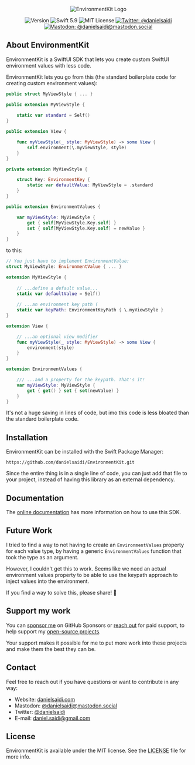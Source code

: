 <p align="center">
    <img src ="Resources/Logo_GitHub.png" alt="EnvironmentKit Logo" title="EnvironmentKit" />
</p>

<p align="center">
    <img src="https://img.shields.io/github/v/release/danielsaidi/EnvironmentKit?color=%2300550&sort=semver" alt="Version" title="Version" />
    <img src="https://img.shields.io/badge/swift-5.9-orange.svg" alt="Swift 5.9" title="Swift 5.9" />
    <img src="https://img.shields.io/github/license/danielsaidi/EnvironmentKit" alt="MIT License" title="MIT License" />
    <a href="https://twitter.com/danielsaidi"><img src="https://img.shields.io/twitter/url?label=Twitter&style=social&url=https%3A%2F%2Ftwitter.com%2Fdanielsaidi" alt="Twitter: @danielsaidi" title="Twitter: @danielsaidi" /></a>
    <a href="https://mastodon.social/@danielsaidi"><img src="https://img.shields.io/mastodon/follow/000253346?label=mastodon&style=social" alt="Mastodon: @danielsaidi@mastodon.social" title="Mastodon: @danielsaidi@mastodon.social" /></a>
</p>



## About EnvironmentKit

EnvironmentKit is a SwiftUI SDK that lets you create custom SwiftUI environment values with less code.

EnvironmentKit lets you go from this (the standard boilerplate code for creating custom environment values):

```swift
public struct MyViewStyle { ... }

public extension MyViewStyle {
    
    static var standard = Self()
}

public extension View {

    func myViewStyle(_ style: MyViewStyle) -> some View {
        self.environment(\.myViewStyle, style)
    }
}

private extension MyViewStyle {

    struct Key: EnvironmentKey {
        static var defaultValue: MyViewStyle = .standard
    }
}

public extension EnvironmentValues {

    var myViewStyle: MyViewStyle {
        get { self[MyViewStyle.Key.self] }
        set { self[MyViewStyle.Key.self] = newValue }
    }
}
```

to this:

```swift
// You just have to implement EnvironmentValue:
struct MyViewStyle: EnvironmentValue { ... }

extension MyViewStyle {
    
    // ...define a default value...
    static var defaultValue = Self()
    
    // ...an environment key path (
    static var keyPath: EnvironmentKeyPath { \.myViewStyle }
}

extension View {

    // ...an optional view modifier
    func myViewStyle(_ style: MyViewStyle) -> some View {
        environment(style)
    }
}

extension EnvironmentValues {

    /// ...and a property for the keypath. That's it!
    var myViewStyle: MyViewStyle {
        get { get() } set { set(newValue) }
    }
}
```

It's not a huge saving in lines of code, but imo this code is less bloated than the standard boilerplate code.


## Installation

EnvironmentKit can be installed with the Swift Package Manager:

```
https://github.com/danielsaidi/EnvironmentKit.git
```

Since the entire thing is in a single line of code, you can just add that file to your project, instead of having this library as an external dependency.



## Documentation

The [online documentation][Documentation] has more information on how to use this SDK.



## Future Work

I tried to find a way to not having to create an `EnvironmentValues` property for each value type, by having a generic `EnvironmentValues` function that took the type as an argument.

However, I couldn't get this to work. Seems like we need an actual environment values property to be able to use the keypath approach to inject values into the environment.

If you find a way to solve this, please share! 🙏



## Support my work

You can [sponsor me][Sponsors] on GitHub Sponsors or [reach out][Email] for paid support, to help support my [open-source projects][OpenSource].

Your support makes it possible for me to put more work into these projects and make them the best they can be.



## Contact

Feel free to reach out if you have questions or want to contribute in any way:

* Website: [danielsaidi.com][Website]
* Mastodon: [@danielsaidi@mastodon.social][Mastodon]
* Twitter: [@danielsaidi][Twitter]
* E-mail: [daniel.saidi@gmail.com][Email]



## License

EnvironmentKit is available under the MIT license. See the [LICENSE][License] file for more info.



[Email]: mailto:daniel.saidi@gmail.com

[Website]: https://danielsaidi.com
[GitHub]: https://github.com/danielsaidi
[Twitter]: https://twitter.com/danielsaidi
[Mastodon]: https://mastodon.social/@danielsaidi
[OpenSource]: https://danielsaidi.com/opensource
[Sponsors]: https://github.com/sponsors/danielsaidi

[Documentation]: https://danielsaidi.github.io/EnvironmentKit
[Getting-Started]: https://danielsaidi.github.io/EnvironmentKit/documentation/Environment/getting-started

[License]: https://github.com/danielsaidi/EnvironmentKit/blob/master/LICENSE
